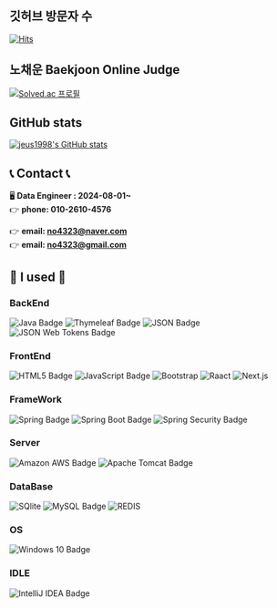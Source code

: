 ## 깃허브 방문자 수

[![Hits](https://hits.seeyoufarm.com/api/count/incr/badge.svg?url=https%3A%2F%2Fgithub.com%2Fminebean0502&count_bg=%2379C83D&title_bg=%23555555&icon=&icon_color=%23E7E7E7&title=%EB%B0%A9%EB%AC%B8%EC%9E%90&edge_flat=false)](https://hits.seeyoufarm.com)

## 노채운 Baekjoon Online Judge

[![Solved.ac 프로필](http://mazassumnida.wtf/api/v2/generate_badge?boj=aaa05051)](https://solved.ac/profile/baejeu)

## GitHub stats

[![jeus1998's GitHub stats](https://github-readme-stats.vercel.app/api?username=minebean0502&include_all_commits=true&theme=nord&hide_border=true&count_private=true)](https://github.com/jeus1998/github-readme-stats)

## 📞 Contact 📞
🖥 <b>Data Engineer : 2024-08-01~ </b><br>
👉 <b>phone: 010-2610-4576</b>

👉 <b>email: no4323@naver.com</b><br>
👉 <b>email: no4323@gmail.com</b>

## 🔨 I used 🔨

### BackEnd
![Java Badge](https://img.shields.io/badge/Java-3776AB?logo=Java&logoColor=fff&style=for-the-badge)
![Thymeleaf Badge](https://img.shields.io/badge/Thymeleaf-005F0F?logo=thymeleaf&logoColor=fff&style=for-the-badge)
![JSON Badge](https://img.shields.io/badge/JSON-000?logo=json&logoColor=fff&style=for-the-badge)
![JSON Web Tokens Badge](https://img.shields.io/badge/JSON%20Web%20Tokens-000?logo=jsonwebtokens&logoColor=fff&style=for-the-badge)

### FrontEnd
![HTML5 Badge](https://img.shields.io/badge/HTML5-E34F26?logo=html5&logoColor=fff&style=for-the-badge)
![JavaScript Badge](https://img.shields.io/badge/JavaScript-F7DF1E?logo=javascript&logoColor=000&style=for-the-badge)
![Bootstrap](https://img.shields.io/badge/Bootstrap-563D7C?style=for-the-badge&logo=bootstrap&logoColor=white)
![Raact](https://img.shields.io/badge/React-61DAFB?style=for-the-badge&logo=React&logoColor=fff&style=for-the-badge)
![Next.js](https://img.shields.io/badge/Next.js-000000?style=for-the-badge&logo=NextJs&logoColor=fff&style=for-the-badge)

### FrameWork
![Spring Badge](https://img.shields.io/badge/Spring-6DB33F?logo=spring&logoColor=fff&style=for-the-badge)
![Spring Boot Badge](https://img.shields.io/badge/Spring%20Boot-6DB33F?logo=springboot&logoColor=fff&style=for-the-badge)
![Spring Security Badge](https://img.shields.io/badge/Spring%20Security-6DB33F?logo=springsecurity&logoColor=fff&style=for-the-badge)

### Server
![Amazon AWS Badge](https://img.shields.io/badge/Amazon%20AWS-232F3E?logo=amazonaws&logoColor=fff&style=for-the-badge)
![Apache Tomcat Badge](https://img.shields.io/badge/Apache%20Tomcat-F8DC75?logo=apachetomcat&logoColor=000&style=for-the-badge)

### DataBase
![SQlite](https://img.shields.io/badge/SQLite-07405E?style=for-the-badge&logo=sqlite&logoColor=white)
![MySQL Badge](https://img.shields.io/badge/MySQL-4479A1?logo=mysql&logoColor=fff&style=for-the-badge)
![REDIS](https://img.shields.io/badge/redis-%23DD0031.svg?&style=for-the-badge&logo=redis&logoColor=white)
### OS
![Windows 10 Badge](https://img.shields.io/badge/Windows%2010-0078D6?logo=windows10&logoColor=fff&style=for-the-badge)

### IDLE
![IntelliJ IDEA Badge](https://img.shields.io/badge/IntelliJ%20IDEA-000?logo=intellijidea&logoColor=fff&style=for-the-badge)

<!--
**minebean0502/minebean0502** is a ✨ _special_ ✨ repository because its `README.md` (this file) appears on your GitHub profile.

Here are some ideas to get you started:

- 🔭 I’m currently working on ...
- 🌱 I’m currently learning ...
- 👯 I’m looking to collaborate on ...
- 🤔 I’m looking for help with ...
- 💬 Ask me about ...
- 📫 How to reach me: ...
- 😄 Pronouns: ...
- ⚡ Fun fact: ...
-->
